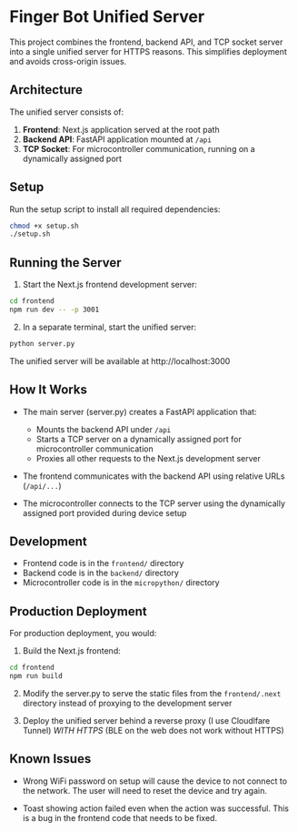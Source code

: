 # Finger Bot Unified Server

This project combines the frontend, backend API, and TCP socket server into a single unified server for HTTPS reasons. This simplifies deployment and avoids cross-origin issues.

## Architecture

The unified server consists of:

1. **Frontend**: Next.js application served at the root path
2. **Backend API**: FastAPI application mounted at `/api`
3. **TCP Socket**: For microcontroller communication, running on a dynamically assigned port

## Setup

Run the setup script to install all required dependencies:

```bash
chmod +x setup.sh
./setup.sh
```

## Running the Server

1. Start the Next.js frontend development server:

```bash
cd frontend
npm run dev -- -p 3001
```

2. In a separate terminal, start the unified server:

```bash
python server.py
```

The unified server will be available at http://localhost:3000

## How It Works

- The main server (server.py) creates a FastAPI application that:
  - Mounts the backend API under `/api`
  - Starts a TCP server on a dynamically assigned port for microcontroller communication
  - Proxies all other requests to the Next.js development server

- The frontend communicates with the backend API using relative URLs (`/api/...`)
- The microcontroller connects to the TCP server using the dynamically assigned port provided during device setup

## Development

- Frontend code is in the `frontend/` directory
- Backend code is in the `backend/` directory
- Microcontroller code is in the `micropython/` directory

## Production Deployment

For production deployment, you would:

1. Build the Next.js frontend:

```bash
cd frontend
npm run build
```

2. Modify the server.py to serve the static files from the `frontend/.next` directory instead of proxying to the development server

3. Deploy the unified server behind a reverse proxy (I use Cloudlfare Tunnel) *WITH HTTPS* (BLE on the web does not work without HTTPS)


## Known Issues

- Wrong WiFi password on setup will cause the device to not connect to the network. The user will need to reset the device and try again.

- Toast showing action failed even when the action was successful. This is a bug in the frontend code that needs to be fixed.